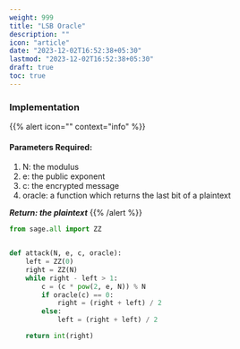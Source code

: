 ```yaml
---
weight: 999
title: "LSB Oracle"
description: ""
icon: "article"
date: "2023-12-02T16:52:38+05:30"
lastmod: "2023-12-02T16:52:38+05:30"
draft: true
toc: true
---
```



### Implementation
{{% alert icon="" context="info" %}}
#### Parameters Required:
1. N: the modulus
2. e: the public exponent
3. c: the encrypted message
4. oracle: a function which returns the last bit of a plaintext

***Return: the plaintext***
{{% /alert %}}

```python
from sage.all import ZZ


def attack(N, e, c, oracle):
    left = ZZ(0)
    right = ZZ(N)
    while right - left > 1:
        c = (c * pow(2, e, N)) % N
        if oracle(c) == 0:
            right = (right + left) / 2
        else:
            left = (right + left) / 2

    return int(right)
```